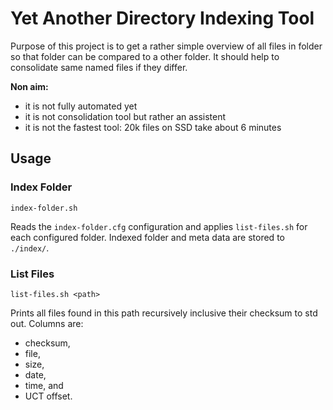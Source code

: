 # Yet Another Directory Indexing Tool

Purpose of this project is to get a rather simple overview of all files in folder so that folder can be compared to a other folder.
It should help to consolidate same named files if they differ.

**Non aim:** 
* it is not fully automated yet
* it is not consolidation tool but rather an assistent
* it is not the fastest tool: 20k files on SSD take about 6 minutes

## Usage

### Index Folder

`index-folder.sh` 

Reads the `index-folder.cfg` configuration and applies `list-files.sh` for each configured folder.
Indexed folder and meta data are stored to `./index/`.

### List Files

`list-files.sh <path>`

Prints all files found in this path recursively inclusive their checksum to std out. 
Columns are: 
* checksum, 
* file, 
* size, 
* date, 
* time, and 
* UCT offset.
